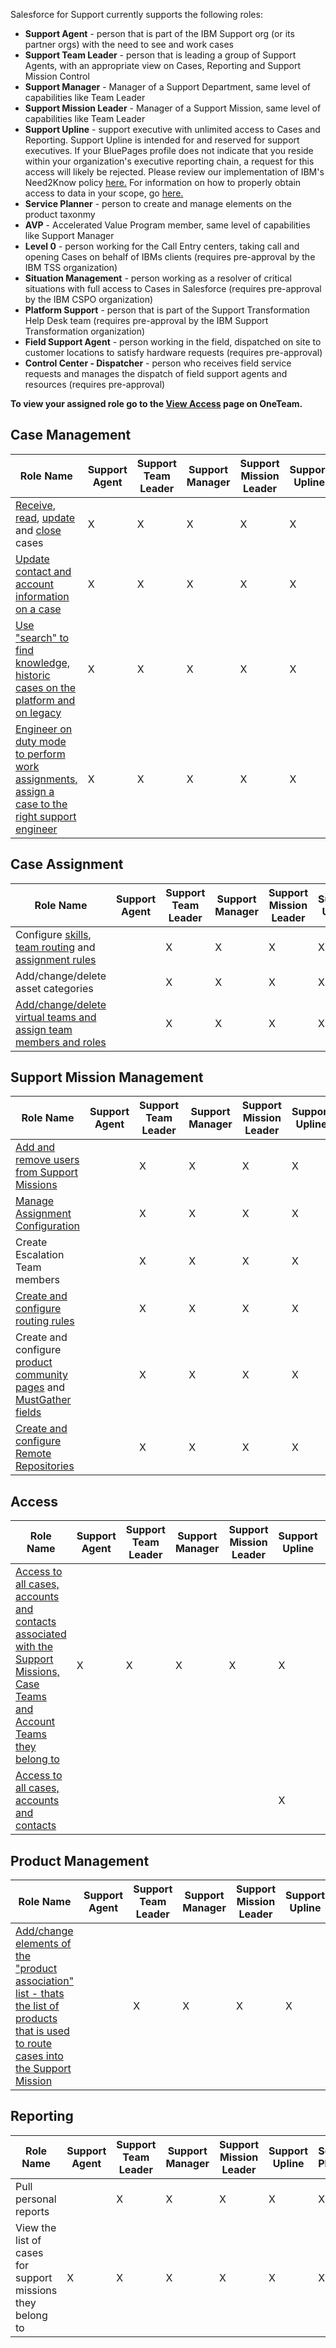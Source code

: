 Salesforce for Support currently supports the following roles:
 * **Support Agent** - person that is part of the IBM Support org (or its partner orgs) with the need to see and work cases 
 * **Support Team Leader** - person that is leading a group of Support Agents, with an appropriate view on Cases, Reporting and Support Mission Control
 * **Support Manager** - Manager of a Support Department, same level of capabilities like Team Leader
 * **Support Mission Leader** - Manager of a Support Mission, same level of capabilities like Team Leader
 * **Support Upline** - support executive with unlimited access to Cases and Reporting. Support Upline is intended for and reserved for support executives. If your BluePages profile does not indicate that you reside within your organization's executive reporting chain, a request for this access will likely be rejected. Please review our implementation of IBM's Need2Know policy <a href="https://pages.github.ibm.com/dba-support/DBA-Education/#/DBA-Education/coreConcepts/need2know" target="_blank">here.</a> For information on how to properly obtain access to data in your scope, go <a href="https://pages.github.ibm.com/dba-support/DBA-Education/#/DBA-Education/process/agents/case/access " target="_blank">here.</a> 
 * **Service Planner** - person to create and manage elements on the product taxonmy
 * **AVP** - Accelerated Value Program member, same level of capabilities like Support Manager
 * **Level 0** - person working for the Call Entry centers, taking call and opening Cases on behalf of IBMs clients (requires pre-approval by the IBM TSS organization)
 * **Situation Management** - person working as a resolver of critical situations with full access to Cases in Salesforce (requires pre-approval by the IBM CSPO organization)
 * **Platform Support** - person that is part of the Support Transformation Help Desk team (requires pre-approval by the IBM Support Transformation organization) 
 * **Field Support Agent** - person working in the field, dispatched on site to customer locations to satisfy hardware requests (requires pre-approval)
 * **Control Center - Dispatcher** - person who receives field service requests and manages the dispatch of field support agents and resources (requires pre-approval)

**To view your assigned role go to the <a href="https://w3-03.ibm.com/finance/access/accessView.wss" target="_blank">View Access</a> page on OneTeam.**

## Case Management

| Role Name                                                                                      | Support Agent | Support Team Leader | Support Manager | Support Mission Leader | Support Upline | Service Planner | AVP | Level 0 | Situation Management |
|------------------------------------------------------------------------------------------------|---------------|---------------------|-----------------|------------------------|----------------|-----------------|-----|---------|----------------------|
| <a href="/dba-support/DBA-Education/#/DBA-Education/process/agents/case/caseAssignment">Receive</a>, <a href="/dba-support/DBA-Education/#/DBA-Education/process/agents/case/read">read</a>, <a href="/dba-support/DBA-Education/#/DBA-Education/process/agents/case/caseUpdate">update</a> and <a href="/dba-support/DBA-Education/#/DBA-Education/process/agents/case/closure">close</a> cases                                                             |       X       |          X          |        X        |            X           |        X       |        X        |  X  |    X    |           X          |
| <a href="/dba-support/DBA-Education/#/DBA-Education/process/agents/case/caseUpdate">Update contact and account information on a case</a>                                               |       X       |          X          |        X        |            X           |        X       |        X        |  X  |    X    |           X          |
| <a href="/dba-support/DBA-Education/#/DBA-Education/process/agents/case/search">Use "search" to find knowledge, historic cases on the platform and on legacy</a>                   |       X       |          X          |        X        |            X           |        X       |        X        |  X  |    X    |           X          |
| <a href="/dba-support/DBA-Education/#/DBA-Education/process/agents/case/caseAssignment">Engineer on duty mode to perform work assignments, assign a case to the right support engineer</a> |       X       |          X          |        X        |            X           |        X       |        X        |  X  |    X    |           X          |

## Case Assignment
| Role Name                                                         | Support Agent | Support Team Leader | Support Manager | Support Mission Leader | Support Upline | Service Planner | AVP | Level 0 | Situation Management |
|-------------------------------------------------------------------|---------------|---------------------|-----------------|------------------------|----------------|-----------------|-----|---------|----------------------|
| Configure <a href="/dba-support/DBA-Education/#/DBA-Education/process/management/case/skills">skills</a>, <a href="/dba-support/DBA-Education/#/DBA-Education/process/management/case/teamRouting">team routing</a> and <a href="/dba-support/DBA-Education/#/DBA-Education/process/management/case/caseAssignment">assignment rules</a>                                        |               |          X          |        X        |            X           |        X       |        X        |  X  |         |           X          |
| Add/change/delete asset categories           |               |          X          |        X        |            X           |        X       |        X        |  X  |         |           X          |
| <a href="/dba-support/DBA-Education/#/DBA-Education/process/management/case/membership">Add/change/delete virtual teams and assign team members and roles</a> |               |          X          |        X        |            X           |        X       |        X        |  X  |         |           X          |

## Support Mission Management

| Role Name                                                          | Support Agent | Support Team Leader | Support Manager | Support Mission Leader | Support Upline | Service Planner | AVP | Level 0 | Situation Management |
|--------------------------------------------------------------------|---------------|---------------------|-----------------|------------------------|----------------|-----------------|-----|---------|----------------------|
| <a href="/dba-support/DBA-Education/#/DBA-Education/process/management/case/membership">Add and remove users from Support Missions</a>                         |               |          X          |        X        |            X           |        X       |        X        |  X  |         |           X          |
| <a href="/dba-support/DBA-Education/#/DBA-Education/process/management/case/caseAssignment">Manage Assignment Configuration</a>                                    |               |          X          |        X        |            X           |        X       |        X        |  X  |         |           X          |
| Create Escalation Team members                                     |               |          X          |        X        |            X           |        X       |        X        |  X  |         |           X          |
| <a href="/dba-support/DBA-Education/#/DBA-Education/process/management/case/teamRouting">Create and configure routing rules</a>                                 |               | X                   | X               | X                      | X              | X               | X   |         | X                    |
| Create and configure <a href="/dba-support/DBA-Education/#/DBA-Education/process/management/case/productConfig">product community pages</a> and <a href="/dba-support/DBA-Education/#/DBA-Education/process/management/case/mustGathers">MustGather fields</a> |               | X                   | X               | X                      | X              | X               | X   |         | X                    |
| <a href="/dba-support/DBA-Education/#/DBA-Education/process/management/case/remoteRepository">Create and configure Remote Repositories</a>                           |               | X                   | X               | X                      | X              | X               | X   |         | X                    |

## Access

| Role Name                                                                                                                    | Support Agent | Support Team Leader | Support Manager | Support Mission Leader | Support Upline | Service Planner | AVP | Level 0 | Situation Management |
|------------------------------------------------------------------------------------------------------------------------------|---------------|---------------------|-----------------|------------------------|----------------|-----------------|-----|---------|----------------------|
| <a href="/dba-support/DBA-Education/#/DBA-Education/process/agents/case/access">Access to all cases, accounts and contacts associated with the Support Missions, Case Teams and Account Teams they belong to</a> |       X       |          X          |        X        |            X           |        X       |        X        |  X  |    X    |           X          |
| <a href="/dba-support/DBA-Education/#/DBA-Education/process/agents/case/access">Access to all cases, accounts and contacts</a>                                                                                   |               |                     |                 |                        |        X       |                 |     |    X    |           X          |

## Product Management

| Role Name                                                                                                                               | Support Agent | Support Team Leader | Support Manager | Support Mission Leader | Support Upline | Service Planner | AVP | Level 0 | Situation Management |
|-----------------------------------------------------------------------------------------------------------------------------------------|---------------|---------------------|-----------------|------------------------|----------------|-----------------|-----|---------|----------------------|
| <a href="/dba-support/DBA-Education/#/DBA-Education/process/management/case/productConfig">Add/change elements of the "product association" list - thats the list of products that is used to route cases into the Support Mission</a> |               |          X          |        X        |            X           |        X       |        X        |  X  |         |           X          |

## Reporting

| Role Name                                                  | Support Agent | Support Team Leader | Support Manager | Support Mission Leader | Support Upline | Service Planner | AVP | Level 0 | Situation Management |
|------------------------------------------------------------|---------------|---------------------|-----------------|------------------------|----------------|-----------------|-----|---------|----------------------|
| Pull personal reports                                      |               |          X          |        X        |            X           |        X       |        X        |  X  |         |           X          |
| View the list of cases for support missions they belong to | X             | X                   | X               | X                      | X              | X               | X   | X       | X                    |

